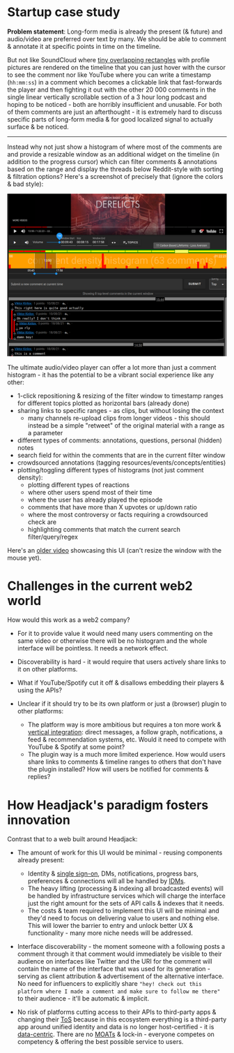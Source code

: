 # Startup case study

**Problem statement**: Long-form media is already the present (& future) and audio/video are preferred over text by many. We should be able to comment & annotate it at specific points in time on the timeline.

But not like SoundCloud where [tiny overlapping rectangles](https://soundcloud.com/liluzivert/for-fun-prod-by-beatsbyjeff) with profile pictures are rendered on the timeline that you can just hover with the cursor to see the comment nor like YouTube where you can write a timestamp (`hh:mm:ss`) in a comment which becomes a clickable link that fast-forwards the player and then fighting it out with the other 20 000 comments in the single linear vertically scrollable section of a 3 hour long podcast and hoping to be noticed - both are horribly insufficient and unusable. For both of them comments are just an afterthought - it is extremely hard to discuss specific parts of long-form media & for good localized signal to actually surface & be noticed.

---

Instead why not just show a histogram of where most of the comments are and provide a resizable window as an additional widget on the timeline (in addition to the progress cursor) which can filter comments & annotations based on the range and display the threads below Reddit-style with sorting & filtration options? Here's a screenshot of precisely that (ignore the colors & bad style):

<img src="../images/startup_case_study.png">

The ultimate audio/video player can offer a lot more than just a comment histogram - it has the potential to be a vibrant social experience like any other:
- 1-click repositioning & resizing of the filter window to timestamp ranges for different topics plotted as horizontal bars (already done)
- sharing links to specific ranges - as clips, but without losing the context
    - many channels re-upload clips from longer videos - this should instead be a simple "retweet" of the original material with a range as a parameter
- different types of comments: annotations, questions, personal (hidden) notes
- search field for within the comments that are in the current filter window
- crowdsourced annotations (tagging resources/events/concepts/entities)
- plotting/toggling different types of histograms (not just comment density):
    - plotting different types of reactions
    - where other users spend most of their time
    - where the user has already played the episode
    - comments that have more than X upvotes or up/down ratio
    - where the most controversy or facts requiring a crowdsourced check are
    - highlighting comments that match the current search filter/query/regex

Here's an [older video](https://www.youtube.com/watch?v=xsJvFr9v7Nk) showcasing this UI (can't resize the window with the mouse yet).

# Challenges in the current web2 world

How would this work as a web2 company?

- For it to provide value it would need many users commenting on the same video or otherwise there will be no histogram and the whole interface will be pointless. It needs a network effect.

- Discoverability is hard - it would require that users actively share links to it on other platforms.

- What if YouTube/Spotify cut it off & disallows embedding their players & using the APIs?

- Unclear if it should try to be its own platform or just a (browser) plugin to other platforms:
    - The platform way is more ambitious but requires a ton more work & [vertical integration](problems.md#vertical-integration-vs-specialization--competition): direct messages, a follow graph, notifications, a feed & recommendation systems, etc. Would it need to compete with YouTube & Spotify at some point?
    - The plugin way is a much more limited experience. How would users share links to comments & timeline ranges to others that don't have the plugin installed? How will users be notified for comments & replies?

# How Headjack's paradigm fosters innovation

Contrast that to a web built around Headjack:

- The amount of work for this UI would be minimal - reusing components already present:
    - Identity & [single sign-on](https://en.wikipedia.org/wiki/Single_sign-on), DMs, notifications, progress bars, preferences & connections will all be handled by [IDMs](../implementation/ecosystem/IDM.md).
    - The heavy lifting (processing & indexing all broadcasted events) will be handled by infrastructure services which will charge the interface just the right amount for the sets of API calls & indexes that it needs.
    - The costs & team required to implement this UI will be minimal and they'd need to focus on delivering value to users and nothing else. This will lower the barrier to entry and unlock better UX & functionality - many more niche needs will be addressed.

- Interface discoverability - the moment someone with a following posts a comment through it that comment would immediately be visible to their audience on interfaces like Twitter and the URI for the comment will contain the name of the interface that was used for its generation - serving as client attribution & advertisement of the alternative interface. No need for influencers to explicitly share `"hey! check out this platform where I made a comment and make sure to follow me there"` to their audience - it'll be automatic & implicit.

- No risk of platforms cutting access to their APIs to third-party apps & changing their [ToS](https://en.wikipedia.org/wiki/Terms_of_service) because in this ecosystem everything is a third-party app around unified identity and data is no longer host-certified - it is [data-centric](../introduction/data_centric.md). There are no [MOATs](https://www.investopedia.com/ask/answers/05/economicmoat.asp) & lock-in - everyone competes on competency & offering the best possible service to users.
